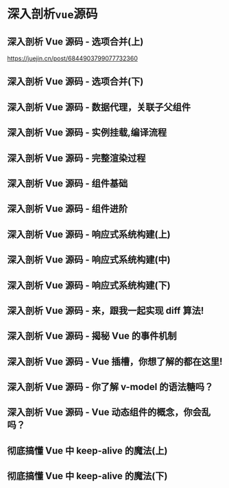 # 深入剖析`vue`源码

## 深入剖析 Vue 源码 - 选项合并(上)

https://juejin.cn/post/6844903799077732360

## 深入剖析 Vue 源码 - 选项合并(下)

## 深入剖析 Vue 源码 - 数据代理，关联子父组件

## 深入剖析 Vue 源码 - 实例挂载,编译流程

## 深入剖析 Vue 源码 - 完整渲染过程

## 深入剖析 Vue 源码 - 组件基础

## 深入剖析 Vue 源码 - 组件进阶

## 深入剖析 Vue 源码 - 响应式系统构建(上)

## 深入剖析 Vue 源码 - 响应式系统构建(中)

## 深入剖析 Vue 源码 - 响应式系统构建(下)

## 深入剖析 Vue 源码 - 来，跟我一起实现 diff 算法!

## 深入剖析 Vue 源码 - 揭秘 Vue 的事件机制

## 深入剖析 Vue 源码 - Vue 插槽，你想了解的都在这里!

## 深入剖析 Vue 源码 - 你了解 v-model 的语法糖吗？

## 深入剖析 Vue 源码 - Vue 动态组件的概念，你会乱吗？

## 彻底搞懂 Vue 中 keep-alive 的魔法(上)

## 彻底搞懂 Vue 中 keep-alive 的魔法(下)
